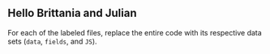 ## Hello Brittania and Julian 

For each of the labeled files, replace the entire code with its respective data sets (`data`, `fields`, and `JS`). 
